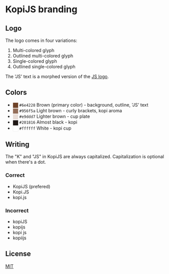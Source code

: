 KopiJS branding
===

Logo
---

The logo comes in four variations:

1. Multi-colored glyph
2. Outlined multi-colored glyph
3. Single-colored glyph
4. Outlined single-colored glyph

The 'JS' text is a morphed version of the [JS logo](https://github.com/voodootikigod/logo.js).

Colors
---

- <b style="background: #6e4228; width: 16px; height: 16px; display: inline-block; vertical-align: middle"></b> `#6e4228` Brown (primary color) - background, outline, 'JS' text
- <b style="background: #956f5a; width: 16px; height: 16px; display: inline-block; vertical-align: middle"></b> `#956f5a` Light brown - curly brackets, kopi aroma
- <b style="background: #e9ddd7; width: 16px; height: 16px; display: inline-block; vertical-align: middle"></b> `#e9ddd7` Lighter brown - cup plate
- <b style="background: #201816; width: 16px; height: 16px; display: inline-block; vertical-align: middle"></b> `#201816` Almost black - kopi
- <b style="background: #ffffff; width: 16px; height: 16px; display: inline-block; vertical-align: middle; outline: 1px solid #eee;"></b> `#ffffff` White - kopi cup

Writing
---

The "K" and "JS" in KopiJS are always capitalized. Capitalization is optional when there's a dot.

### Correct

- KopiJS (prefered)
- Kopi.JS
- kopi.js

### Incorrect

- kopiJS
- kopijs
- kopi js
- kopiijs

License
---

[MIT](http://cheeaun.mit-license.org/)
